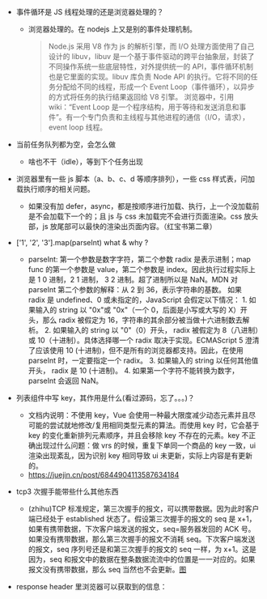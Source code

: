 - 事件循环是 JS 线程处理的还是浏览器处理的？

  - 浏览器处理的。在 nodejs 上又是别的事件处理机制。
    > Node.js 采用 V8 作为 js 的解析引擎，而 I/O 处理方面使用了自己设计的 libuv，libuv 是一个基于事件驱动的跨平台抽象层，封装了不同操作系统一些底层特性，对外提供统一的 API，事件循环机制也是它里面的实现。libuv 库负责 Node API 的执行。它将不同的任务分配给不同的线程，形成一个 Event Loop（事件循环），以异步的方式将任务的执行结果返回给 V8 引擎。
    > 浏览器中，引用 wiki：“Event Loop 是一个程序结构，用于等待和发送消息和事件”。有一个专门负责和主线程与其他进程的通信（I/O，请求），event loop 线程。

- 当前任务队列都为空，会怎么做

  - 啥也不干（idle），等到下个任务出现

- 浏览器里有一些 js 脚本（a、b、c、d 等顺序排列），一些 css 样式表，问加载执行顺序的相关问题。

  - 如果没有加 defer，async，都是按顺序进行加载、执行，上一个没加载前是不会加载下一个的；且 js 与 css 未加载完不会进行页面渲染。css 放头部，js 放尾部可以最快的渲染出页面内容。（红宝书第二章）

- ['1', '2', '3'].map(parseInt) what & why ?

  - parseInt: 第一个参数是数字字符，第二个参数 radix 是表示进制；map func 的第一个参数是 value，第二个参数是 index。因此执行过程实际上是 1 0 进制，2 1 进制， 3 2 进制。超了进制所以是 NaN。MDN 对 parseInt 第二个参数的解释：从 2 到 36，表示字符串的基数。
    如果 radix 是 undefined、0 或未指定的，JavaScript 会假定以下情况： 1. 如果输入的 string 以 "0x"或 "0x"（一个 0，后面是小写或大写的 X）开头，那么 radix 被假定为 16，字符串的其余部分被当做十六进制数去解析。 2. 如果输入的 string 以 "0"（0）开头， radix 被假定为 8（八进制）或 10（十进制）。具体选择哪一个 radix 取决于实现。ECMAScript 5 澄清了应该使用 10 (十进制)，但不是所有的浏览器都支持。因此，在使用 parseInt 时，一定要指定一个 radix。 3. 如果输入的 string 以任何其他值开头， radix 是 10 (十进制)。 4. 如果第一个字符不能转换为数字，parseInt 会返回 NaN。

- 列表组件中写 key，其作用是什么(看过源码，忘了。。。)？

  - 文档内说明：不使用 key，Vue 会使用一种最大限度减少动态元素并且尽可能的尝试就地修改/复用相同类型元素的算法。而使用 key 时，它会基于 key 的变化重新排列元素顺序，并且会移除 key 不存在的元素。key 不正确出现过什么问题：做 vrs 的时候，重复下单同一个商品的 key 一致，ui 渲染出现紊乱，因为识别 key 相同导致 ui 未更新，实际上内容是有更新的。
  - https://juejin.cn/post/6844904113587634184

- tcp3 次握手能带些什么其他东西

  - (zhihu)TCP 标准规定，第三次握手的报文，可以携带数据。因为此时客户端已经处于 established 状态了。假设第三次握手的报文的 seq 是 x+1，如果有携带数据，下次客户端发送的报文，seq=服务器发回的 ACK 号。如果没有携带数据，那么第三次握手的报文不消耗 seq。下次客户端发送的报文，seq 序列号还是和第三次握手的报文的 seq 一样，为 x+1。这是因为，seq 和报文中的数据在整条数据流流中的位置是一一对应的。如果报文没有携带数据，那么 seq 当然也不会更新。[图](http://d3ojx0qwvsjea2.cloudfront.net/wp-content/uploads/2016/12/24160105/Three-way-Handshake-ex2.png)

- response header 里浏览器可以获取到的信息：
